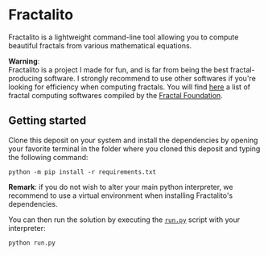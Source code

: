 # Fractalito

Fractalito is a lightweight command-line tool allowing you to compute beautiful fractals from various mathematical equations.

**Warning**:  
Fractalito is a project I made for fun, and is far from being the best fractal-producing software.
I strongly recommend to use other softwares if you're looking for efficiency when computing fractals.
You will find [here](https://fractalfoundation.org/resources/fractal-software/) a list of fractal computing softwares compiled by the [Fractal Foundation](https://fractalfoundation.org/).

## Getting started

Clone this deposit on your system and install the dependencies by opening your favorite terminal in the folder where you cloned this deposit and typing the following command:
```shell
python -m pip install -r requirements.txt
```

**Remark**: if you do not wish to alter your main python interpreter, we recommend to use a virtual environment when installing Fractalito's dependencies.

You can then run the solution by executing the [`run.py`](run.py) script with your interpreter:
```shell
python run.py
```
